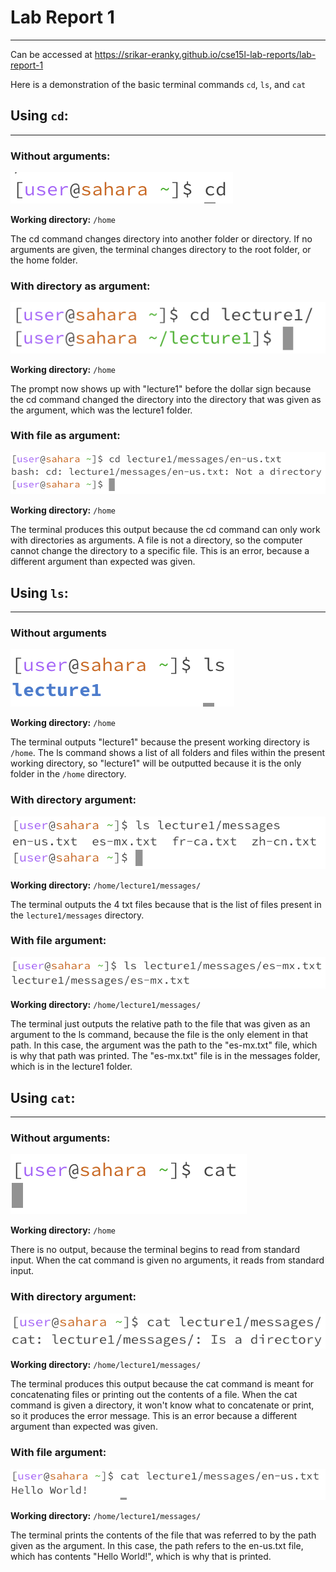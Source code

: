 # Lab Report 1
---
Can be accessed at https://srikar-eranky.github.io/cse15l-lab-reports/lab-report-1

Here is a demonstration of the basic terminal commands `cd`, `ls`, and `cat`

## Using `cd`:
---
### Without arguments:
![Image](cd_no_commands.png)

**Working directory:** `/home`

The cd command changes directory into another folder or directory. If no arguments are given, the terminal changes directory to the root folder, or the home folder.

### With directory as argument:
![Image](cd_directory_arg.png)

**Working directory:** `/home`

The prompt now shows up with "lecture1" before the dollar sign because the cd command changed the directory into the directory that was given as the argument, which was the lecture1 folder. 

### With file as argument:
![Image](cd_file_arg.png)

**Working directory:** `/home`

The terminal produces this output because the cd command can only work with directories as arguments. A file is not a directory, so the computer cannot change the directory to a specific file. This is an error, because a different argument than expected was given.

## Using `ls`: 
---
### Without arguments
![Image](ls_no_args.png)

**Working directory:** `/home`

The terminal outputs "lecture1" because the present working directory is `/home`. The ls command shows a list of all folders and files within the present working directory, so "lecture1" will be outputted because it is the only folder in the `/home` directory.

### With directory argument:
![Image](ls_directory_arg.png)

**Working directory:** `/home/lecture1/messages/`

The terminal outputs the 4 txt files because that is the list of files present in the `lecture1/messages` directory.

### With file argument:
![Image](ls_file_arg.png)

**Working directory:** `/home/lecture1/messages/`

The terminal just outputs the relative path to the file that was given as an argument to the ls command, because the file is the only element in that path. In this case, the argument was the path to the "es-mx.txt" file, which is why that path was printed. The "es-mx.txt" file is in the messages folder, which is in the lecture1 folder. 

## Using `cat`:
---
### Without arguments:
![Image](cat_no_args.png)

**Working directory:** `/home`

There is no output, because the terminal begins to read from standard input. When the cat command is given no arguments, it reads from standard input.

### With directory argument:
![Image](cat_directory_arg.png)

**Working directory:** `/home/lecture1/messages/`

The terminal produces this output because the cat command is meant for concatenating files or printing out the contents of a file. When the cat command is given a directory, it won't know what to concatenate or print, so it produces the error message. This is an error because a different argument than expected was given.

### With file argument:
![Image](cat_file_arg.png)

**Working directory:** `/home/lecture1/messages/`

The terminal prints the contents of the file that was referred to by the path given as the argument. In this case, the path refers to the en-us.txt file, which has contents "Hello World!", which is why that is printed. 
